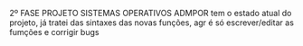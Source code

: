 2º FASE
PROJETO SISTEMAS OPERATIVOS
ADMPOR tem o estado atual do projeto, já tratei das sintaxes das novas funções, agr é só escrever/editar as fumções e corrigir bugs
